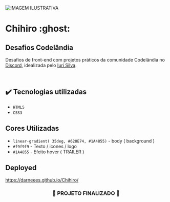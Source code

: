 ![ IMAGEM ILUSTRATIVA ](https://user-images.githubusercontent.com/79709843/188175471-33e54a23-9dbd-4740-b9dc-9e4273d85bb6.png)

<h1>
  Chihiro :ghost:
</h1>

<h2>Desafios Codelândia</h2>

<p>Desafios de front-end com projetos práticos da comunidade Codelândia no <a href="https://discord.gg/wNCWTVuxyz">Discord</a>, idealizada pelo <a href="https://www.iuricode.com/">Iuri Silva</a>.</p>
</br>

## ✔️ Tecnologias utilizadas
- ``HTML5``
- ``CSS3``

## Cores Utilizadas
- ``linear-gradient( 35deg, #628E74, #1A4855)`` - body ( background )
- ``#f9f9f9`` - Texto / icones / logo
- ``#1A4855`` - Efeito hover ( TRAILER )

## Deployed

https://darneees.github.io/Chihiro/
 

<h3 align="center">
  
  :construction: PROJETO FINALIZADO :construction:
  
</h3>
